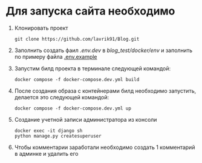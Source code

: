# Для запуска сайта необходимо 
1. Клонировать проект
    ```shell
    git clone https://github.com/lavrik91/Blog.git
    ```
2. Заполнить создать фаил _.env.dev_ в _blog_test/docker/env_ и заполнить по примеру файла [.env.example](docker%2Fenv%2F.env.example)

3. Запустим билд проекта в терминале следующей командой:
    ```shell
    docker compose -f docker-compose.dev.yml build
    ```
4. После создания образа с контейнерами билд необходимо запустить, делается это следующей командой:
    ```shell
    docker compose -f docker-compose.dev.yml up
    ```
5. Создание учетной записи администратора из консоли
    ```shell
    docker exec -it django sh
    python manage.py createsuperuser
    ```
6. Чтобы комментарии заработали необходимо создать 1 комментарий в админке и удалить его



